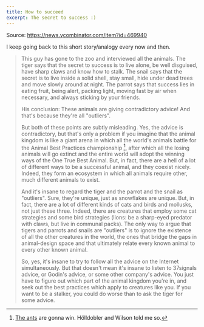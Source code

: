 ```yaml
---
title: How to succeed
excerpt: The secret to success :)
---
```


Source: <https://news.ycombinator.com/item?id=469940>

I keep going back to this short story/analogy every now and then.

> This guy has gone to the zoo and interviewed all the animals. The tiger says that the secret to success is to live alone, be well disguised, have sharp claws and know how to stalk. The snail says that the secret is to live inside a solid shell, stay small, hide under dead trees and move slowly around at night. The parrot says that success lies in eating fruit, being alert, packing light, moving fast by air when necessary, and always sticking by your friends.
>
> His conclusion: These animals are giving contradictory advice! And that's because they're all "outliers".
>
> But both of these points are subtly misleading. Yes, the advice is contradictory, but that's only a problem if you imagine that the animal kingdom is like a giant arena in which all the world's animals battle for the Animal Best Practices championship [^1], after which all the losing animals will go extinct and the entire world will adopt the winning ways of the One True Best Animal. But, in fact, there are a hell of a lot of different ways to be a successful animal, and they coexist nicely. Indeed, they form an ecosystem in which all animals require other, much different animals to exist.
>
> And it's insane to regard the tiger and the parrot and the snail as "outliers". Sure, they're unique, just as snowflakes are unique. But, in fact, there are a lot of different kinds of cats and birds and mollusks, not just these three. Indeed, there are creatures that employ some cat strategies and some bird strategies (lions: be a sharp-eyed predator with claws, but live in communal packs). The only way to argue that tigers and parrots and snails are "outliers" is to ignore the existence of all the other creatures in the world, the ones that bridge the gaps in animal-design space and that ultimately relate every known animal to every other known animal.
>
> So, yes, it's insane to try to follow all the advice on the Internet simultaneously. But that doesn't mean it's insane to listen to 37signals advice, or Godin's advice, or some other company's advice. You just have to figure out which part of the animal kingdom you're in, and seek out the best practices which apply to creatures like you. If you want to be a stalker, you could do worse than to ask the tiger for some advice.

[^1]: [The ants](https://www.wikiwand.com/en/The_Ants) are gonna win. Hölldobler and Wilson told me so.
